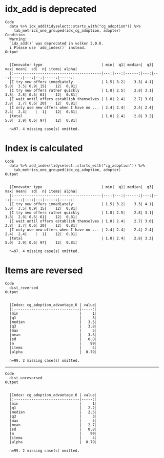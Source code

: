 # idx_add is deprecated

    Code
      data %>% idx_add(tidyselect::starts_with("cg_adoption")) %>%
        tab_metrics_one_grouped(idx_cg_adoption, adopter)
    Condition
      Warning:
      `idx_add()` was deprecated in volker 3.0.0.
      i Please use `add_index()` instead.
    Output
      
      
      |Innovator type                           | min|  q1| median|  q3| max| mean|  sd|  n| items| alpha|
      |:----------------------------------------|---:|---:|------:|---:|---:|----:|---:|--:|-----:|-----:|
      |I try new offers immediately             | 1.5| 3.2|    3.3| 4.1| 5.0|  3.5| 0.9| 15|    12|  0.81|
      |I try new offers rather quickly          | 1.8| 2.5|    2.8| 3.1| 3.8|  2.8| 0.5| 61|    12|  0.81|
      |I wait until offers establish themselves | 1.0| 2.4|    2.7| 3.0| 3.8|  2.7| 0.6| 20|    12|  0.81|
      |I only use new offers when I have no ... | 2.4| 2.4|    2.4| 2.4| 2.4|  2.4|    |  1|    12|  0.81|
      |total                                    | 1.0| 2.4|    2.8| 3.2| 5.0|  2.9| 0.6| 97|    12|  0.81|
      
      n=97. 4 missing case(s) omitted.
      

# Index is calculated

    Code
      data %>% add_index(tidyselect::starts_with("cg_adoption")) %>%
        tab_metrics_one_grouped(idx_cg_adoption, adopter)
    Output
      
      
      |Innovator type                           | min|  q1| median|  q3| max| mean|  sd|  n| items| alpha|
      |:----------------------------------------|---:|---:|------:|---:|---:|----:|---:|--:|-----:|-----:|
      |I try new offers immediately             | 1.5| 3.2|    3.3| 4.1| 5.0|  3.5| 0.9| 15|    12|  0.81|
      |I try new offers rather quickly          | 1.8| 2.5|    2.8| 3.1| 3.8|  2.8| 0.5| 61|    12|  0.81|
      |I wait until offers establish themselves | 1.0| 2.4|    2.7| 3.0| 3.8|  2.7| 0.6| 20|    12|  0.81|
      |I only use new offers when I have no ... | 2.4| 2.4|    2.4| 2.4| 2.4|  2.4|    |  1|    12|  0.81|
      |total                                    | 1.0| 2.4|    2.8| 3.2| 5.0|  2.9| 0.6| 97|    12|  0.81|
      
      n=97. 4 missing case(s) omitted.
      

# Items are reversed

    Code
      dist_reversed
    Output
      
      
      |Index: cg_adoption_advantage_0 | value|
      |:------------------------------|-----:|
      |min                            |     1|
      |q1                             |     3|
      |median                         |   3.5|
      |q3                             |   3.8|
      |max                            |     5|
      |mean                           |   3.3|
      |sd                             |   0.8|
      |n                              |    99|
      |items                          |     4|
      |alpha                          |  0.79|
      
      n=99. 2 missing case(s) omitted.
      

---

    Code
      dist_unreversed
    Output
      
      
      |Index: cg_adoption_advantage_0 | value|
      |:------------------------------|-----:|
      |min                            |     1|
      |q1                             |   2.2|
      |median                         |   2.5|
      |q3                             |     3|
      |max                            |     5|
      |mean                           |   2.7|
      |sd                             |   0.8|
      |n                              |    99|
      |items                          |     4|
      |alpha                          |  0.79|
      
      n=99. 2 missing case(s) omitted.
      

